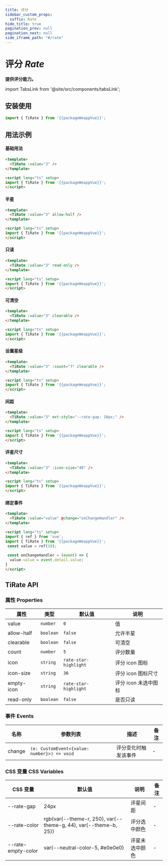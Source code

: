```yaml
---
title: 评分
sidebar_custom_props:
  suffix: Rate
hide_title: true
pagination_prev: null
pagination_next: null
side_iframe_path: "#/rate"
---
```


# 评分 _Rate_

**提供评分能力。**

import TabsLink from '@site/src/components/tabsLink';

<TabsLink id="tirate-api" />

## 安装使用

```typescript showLineNumbers
import { TiRate } from '{{packageWeappVue}}';
```

## 用法示例

#### 基础用法

```html showLineNumbers
<template>
  <TiRate :value="3" />
</template>

<script lang="ts" setup>
import { TiRate } from '{{packageWeappVue}}';
</script>
```


#### 半星

```html showLineNumbers
<template>
  <TiRate :value="3" allow-half />
</template>

<script lang="ts" setup>
import { TiRate } from '{{packageWeappVue}}';
</script>
```

#### 只读

```html showLineNumbers
<template>
  <TiRate :value="3" read-only />
</template>

<script lang="ts" setup>
import { TiRate } from '{{packageWeappVue}}';
</script>
```

#### 可清空

```html showLineNumbers
<template>
  <TiRate :value="3" clearable />
</template>

<script lang="ts" setup>
import { TiRate } from '{{packageWeappVue}}';
</script>
```

#### 设置星级

```html showLineNumbers
<template>
  <TiRate :value="3" :count="7" clearable />
</template>

<script lang="ts" setup>
import { TiRate } from '{{packageWeappVue}}';
</script>
```

#### 间距

```html showLineNumbers
<template>
  <TiRate :value="3" ext-style="--rate-gap: 10px;" />
</template>

<script lang="ts" setup>
import { TiRate } from '{{packageWeappVue}}';
</script>
```

#### 评星尺寸

```html showLineNumbers
<template>
  <TiRate :value="3" :icon-size="48" />
</template>

<script lang="ts" setup>
import { TiRate } from '{{packageWeappVue}}';
</script>
```


#### 绑定事件


```html showLineNumbers
<template>
  <TiRate :value="value" @change="onChangeHandler" />
</template>

<script lang="ts" setup>
import { ref } from 'vue';
import { TiRate } from '{{packageWeappVue}}';
 const value = ref(10);
  
 const onChangeHandler = (event) => {
  value.value = event.detail.value;
}
</script>
```

## TiRate API

### 属性 **Properties**

| 属性      | 类型      | 默认值                | 说明                 |
| --------- | --------- | --------------------- | -------------------- |
| value     | `number`  | `0`                   | 值                   |
| allow-half | `boolean` | `false`               | 允许半星             |
| clearable | `boolean` | `false`               | 可清空               |
| count     | `number`  | `5`                   | 评分数量             |
| icon      | `string`  | `rate-star-highlight` | 评分 icon 图标       |
| icon-size  | `string`  | `36`                  | 评分 icon 图标尺寸   |
| empty-icon | `string`  | `rate-star-highlight` | 评分 icon 未选中图标 |
| read-only  | `boolean` | `false`               | 是否只读             |

### 事件 **Events**

| 名称   | 参数列表                                 | 描述                 | 备注 |
| ------ | ---------------------------------------- | -------------------- | ---- |
| change | `(e: CustomEvent<{value: number}>) => void` | 评分变化时触发该事件 | -    |

### CSS 变量 **CSS Variables**

| CSS 变量           | 默认值                                    | 说明           | 备注 |
| ------------------ | ----------------------------------------- | -------------- | ---- |
| --rate-gap         | 24px                                      | 评星间距       | -    |
| --rate-color       | rgb(var(--theme-r, 250), var(--theme-g, 44), var(--theme-b, 25))          | 评分选中颜色   | -    |
| --rate-empty-color | var(--neutral-color-5, #e0e0e0) | 评星未选中颜色 | -    |
